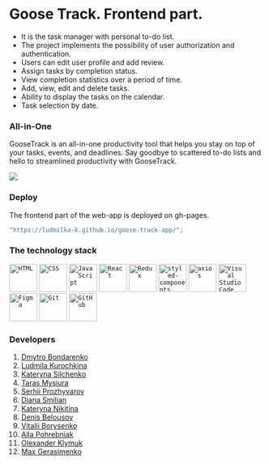 # Goose Track. Frontend part.

- It is the task manager with personal to-do list.
- The project implements the possibility of user authorization and authentication.
- Users can  edit user profile and add review.
- Assign tasks by completion status.
- View completion statistics over a period of time.
- Add, view, edit and delete tasks.
- Ability to display the tasks on the calendar.
- Task selection by date.

### All-in-One

GooseTrack is an all-in-one productivity tool that helps you stay on top 
of your tasks, events, and deadlines. Say goodbye to scattered to-do lists 
and hello to streamlined productivity with GooseTrack.

![](./src/images/mainPage/desktop/desktop_all@2x.png)

### Deploy

The frontend part of the web-app is deployed on gh-pages.

```javascript
"https://ludmilka-k.github.io/goose-track-app/";
```

### The technology stack

<code><img height="55" src="https://user-images.githubusercontent.com/25181517/192158954-f88b5814-d510-4564-b285-dff7d6400dad.png" alt="HTML" title="HTML" /></code>
<code><img height="55" src="https://user-images.githubusercontent.com/25181517/183898674-75a4a1b1-f960-4ea9-abcb-637170a00a75.png" alt="CSS" title="CSS" /></code>
<code><img height="55" src="https://user-images.githubusercontent.com/25181517/117447155-6a868a00-af3d-11eb-9cfe-245df15c9f3f.png" alt="JavaScript" title="JavaScript" /></code>
<code><img height="55" src="https://user-images.githubusercontent.com/25181517/183897015-94a058a6-b86e-4e42-a37f-bf92061753e5.png" alt="React" title="React" /></code>
<code><img height="55" src="https://user-images.githubusercontent.com/25181517/187896150-cc1dcb12-d490-445c-8e4d-1275cd2388d6.png" alt="Redux" title="Redux" /></code>
<code><img height="55" src="https://raw.githubusercontent.com/styled-components/brand/master/styled-components.png" alt="styled-components" title="styled-components" /></code>
<code><img height="55" src="https://avatars.githubusercontent.com/u/32372333?s=48&v=4" alt="axios" title="axios" /></code>
<code><img height="55" src="https://user-images.githubusercontent.com/25181517/192108891-d86b6220-e232-423a-bf5f-90903e6887c3.png" alt="Visual Studio Code" title="Visual Studio Code" /></code>
<code><img height="55" src="https://user-images.githubusercontent.com/25181517/189715289-df3ee512-6eca-463f-a0f4-c10d94a06b2f.png" alt="Figma" title="Figma" /></code>
<code><img height="55" src="https://user-images.githubusercontent.com/25181517/192108372-f71d70ac-7ae6-4c0d-8395-51d8870c2ef0.png" alt="Git" title="Git" /></code>
<code><img height="55" src="https://user-images.githubusercontent.com/25181517/192108374-8da61ba1-99ec-41d7-80b8-fb2f7c0a4948.png" alt="GitHub" title="GitHub" /></code>

### Developers

1. [Dmytro Bondarenko](https://github.com/Dimitri-Y)
2. [Ludmila Kurochkina](https://github.com/ludmilka-k)
3. [Kateryna Silchenko](https://github.com/Kateryna1706)
4. [Taras Mysiura](https://github.com/TarasMysiura)
5. [Serhii Prozhyvarov](https://github.com/prozhyvarov)
6. [Diana Smilian](https://github.com/diankasmilian)
7. [Kateryna Nikitina](https://github.com/KaterynaNikitina)
8. [Denis Belousov](https://github.com/denis-bw)
9. [Vitalii Borysenko](https://github.com/Senriv)
10. [Alla Pohrebniak](https://github.com/9Alla9)
11. [Olexander Klymuk](https://github.com/swcAlexander)
12. [Max Gerasimenko](https://github.com/MaksoN03)